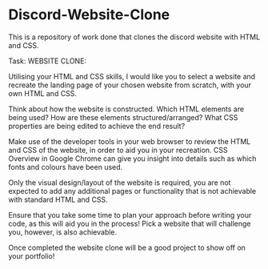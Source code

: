 # Discord-Website-Clone
 This is a repository of work done that clones the discord website with HTML and CSS.

 Task:
WEBSITE CLONE:

 Utilising your HTML and CSS skills, I would like you to select a website and recreate the landing page of your chosen website from scratch, with your own HTML and CSS.
 
 Think about how the website is constructed. Which HTML elements are being used? How are these elements structured/arranged? What CSS properties are being edited to achieve the end result?
 
 Make use of the developer tools in your web browser to review the HTML and CSS of the website, in order to aid you in your recreation. CSS Overview in Google Chrome can give you insight into details     such as which fonts and colours have been used.
 
 Only the visual design/layout of the website is required, you are not expected to add any additional pages or functionality that is not achievable with standard HTML and CSS.
 
 Ensure that you take some time to plan your approach before writing your code, as this will aid you in the process! Pick a website that will challenge you, however, is also achievable.
 
 Once completed the website clone will be a good project to show off on your portfolio!
